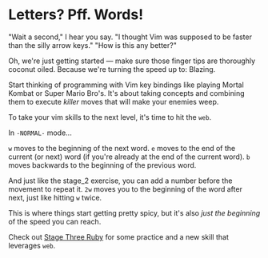 # Letters? Pff. Words!

"Wait a second," I hear you say.
"I thought Vim was supposed to be faster than the silly arrow keys."
"How is this any better?"

Oh, we're just getting started — make sure those finger tips are thoroughly coconut oiled.
Because we're turning the speed up to: Blazing.

Start thinking of programming with Vim key bindings like playing Mortal Kombat or Super Mario Bro's.
It's about taking concepts and combining them to execute _killer_ moves that will make your enemies weep.

To take your vim skills to the next level, it's time to hit the `web`.

In `-NORMAL-` mode...

`w` moves to the beginning of the next word.
`e` moves to the end of the current (or next) word (if you're already at the end of the current word).
`b` moves backwards to the beginning of the previous word.

And just like the stage_2 exercise, you can add a number before the movement to repeat it.
`2w` moves you to the beginning of the word after next, just like hitting `w` twice.

This is where things start getting pretty spicy, but it's also _just the beginning_ of the speed you can reach.

Check out [Stage Three Ruby](/stage_3.rb) for some practice and a new skill that leverages `web`.
